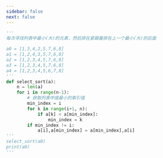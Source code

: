 ```yaml
---
sidebar: false
next: false
---
```

<BlogInfo/>






```python
'''
每次寻找列表中最小(大)的元素，然后排在紧跟着排在上一个最小(大)的后面

a0 = [1,3,4,2,5,7,6,8]
a1 = [1,2,4,3,5,7,6,8]
a2 = [1,2,3,4,5,7,6,8]
a3 = [1,2,3,4,5,7,6,8]
a4 = [1,2,3,4,5,6,7,8]
'''
def select_sort(a):
    n = len(a)
    for i in range(n-1):
        # 获取列表中值最小的索引值
        min_index = i
        for k in range(i+1, n):
            if a[k] < a[min_index]:
                min_index = k
        if min_index != i:
            a[i],a[min_index] = a[min_index],a[i]
'''
select_sort(a0)
print(a0)
'''
```






<ActionBox />
        
<style>#top-box {margin-top:0.5rem!important;}</style>